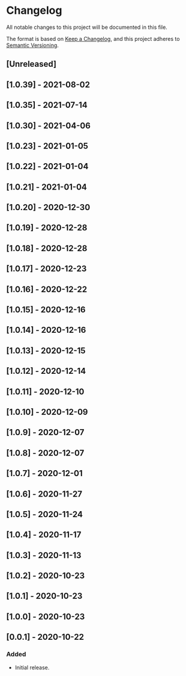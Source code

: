 # Changelog

All notable changes to this project will be documented in this file.

The format is based on [Keep a Changelog](https://keepachangelog.com/en/1.0.0/),
and this project adheres to [Semantic Versioning](https://semver.org/spec/v2.0.0.html).

## [Unreleased]

## [1.0.39] - 2021-08-02

## [1.0.35] - 2021-07-14

## [1.0.30] - 2021-04-06

## [1.0.23] - 2021-01-05

## [1.0.22] - 2021-01-04

## [1.0.21] - 2021-01-04

## [1.0.20] - 2020-12-30

## [1.0.19] - 2020-12-28

## [1.0.18] - 2020-12-28

## [1.0.17] - 2020-12-23

## [1.0.16] - 2020-12-22

## [1.0.15] - 2020-12-16

## [1.0.14] - 2020-12-16

## [1.0.13] - 2020-12-15

## [1.0.12] - 2020-12-14

## [1.0.11] - 2020-12-10

## [1.0.10] - 2020-12-09

## [1.0.9] - 2020-12-07

## [1.0.8] - 2020-12-07

## [1.0.7] - 2020-12-01

## [1.0.6] - 2020-11-27

## [1.0.5] - 2020-11-24

## [1.0.4] - 2020-11-17

## [1.0.3] - 2020-11-13

## [1.0.2] - 2020-10-23

## [1.0.1] - 2020-10-23

## [1.0.0] - 2020-10-23

## [0.0.1] - 2020-10-22

### Added
- Initial release.
